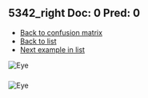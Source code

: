 ## 5342_right Doc: 0 Pred: 0
- [Back to confusion matrix](https://github.com/juliandewit/kaggle_retinopathy/blob/master/matrix.md)
- [Back to list](https://github.com/juliandewit/kaggle_retinopathy/blob/master/lists/00/list.md)
- [Next example in list](https://github.com/juliandewit/kaggle_retinopathy/blob/master/lists/00/53/5343_left.md)

![Eye](https://retinopaty.blob.core.windows.net/size1024/5342_right_0.jpeg)

### 

![Eye]()
